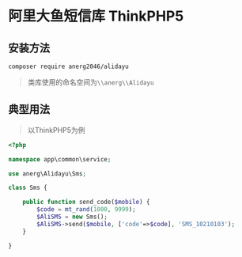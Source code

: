 # 阿里大鱼短信库 ThinkPHP5

## 安装方法
```
composer require anerg2046/alidayu
```

>类库使用的命名空间为`\\anerg\\Alidayu`


## 典型用法
>以ThinkPHP5为例

```php
<?php

namespace app\common\service;

use anerg\Alidayu\Sms;

class Sms {

    public function send_code($mobile) {
        $code = mt_rand(1000, 9999);
        $AliSMS = new Sms();
        $AliSMS->send($mobile, ['code'=>$code], 'SMS_10210103');
    }

}

```
